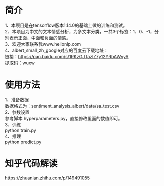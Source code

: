 # 简介
1、本项目是在tensorflow版本1.14.0的基础上做的训练和测试。  
2、本项目为中文的文本情感分析，为多文本分类，一共3个标签：1、0、-1，分别表示正面、中面和负面的情感。  
3、欢迎大家联系我www.hellonlp.com  
4、albert_small_zh_google对应的百度云下载地址：  
   链接：https://pan.baidu.com/s/1RKzGJTazlZ7y12YRbAWvyA  
   提取码：wuxw  
 
 # 使用方法
 1、准备数据  
 数据格式为：sentiment_analysis_albert/data/sa_test.csv  
 2、参数设置  
 参考脚本 hyperparameters.py，直接修改里面的数值即可。  
 3、训练  
 python train.py  
 4、推理  
 python predict.py  
 
 # 知乎代码解读  
 https://zhuanlan.zhihu.com/p/149491055

   



